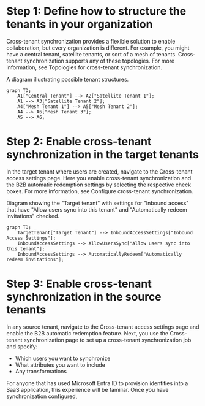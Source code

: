 # Step 1: Define how to structure the tenants in your organization

Cross-tenant synchronization provides a flexible solution to enable collaboration, but every organization is different. For example, you might have a central tenant, satellite tenants, or sort of a mesh of tenants. Cross-tenant synchronization supports any of these topologies. For more information, see Topologies for cross-tenant synchronization.

A diagram illustrating possible tenant structures.

```mermaid
graph TD;
    A1["Central Tenant"] --> A2["Satellite Tenant 1"];
    A1 --> A3["Satellite Tenant 2"];
    A4["Mesh Tenant 1"] --> A5["Mesh Tenant 2"];
    A4 --> A6["Mesh Tenant 3"];
    A5 --> A6;
```

# Step 2: Enable cross-tenant synchronization in the target tenants

In the target tenant where users are created, navigate to the Cross-tenant access settings page. Here you enable cross-tenant synchronization and the B2B automatic redemption settings by selecting the respective check boxes. For more information, see Configure cross-tenant synchronization.

Diagram showing the "Target tenant" with settings for "Inbound access" that have "Allow users sync into this tenant" and "Automatically redeem invitations" checked.

```mermaid
graph TD;
    TargetTenant["Target Tenant"] --> InboundAccessSettings["Inbound Access Settings"];
    InboundAccessSettings --> AllowUsersSync["Allow users sync into this tenant"];
    InboundAccessSettings --> AutomaticallyRedeem["Automatically redeem invitations"];
```

# Step 3: Enable cross-tenant synchronization in the source tenants

In any source tenant, navigate to the Cross-tenant access settings page and enable the B2B automatic redemption feature. Next, you use the Cross-tenant synchronization page to set up a cross-tenant synchronization job and specify:

* Which users you want to synchronize
* What attributes you want to include
* Any transformations

For anyone that has used Microsoft Entra ID to provision identities into a SaaS application, this experience will be familiar. Once you have synchronization configured,
